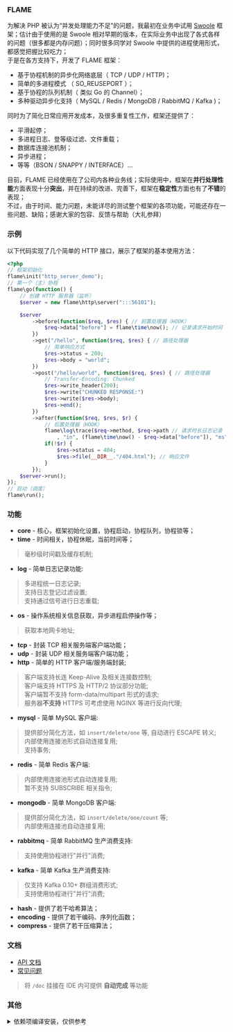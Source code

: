 ### FLAME
为解决 PHP 被认为“并发处理能力不足”的问题，我最初在业务中试用 [Swoole](https://www.swoole.com/) 框架；估计由于使用的是 Swoole 相对早期的版本，在实际业务中出现了各式各样的问题（很多都是内存问题）；同时很多同学对 Swoole 中提供的进程使用形式，都感觉把握比较吃力；  
于是在各方支持下，开发了 FLAME 框架：

* 基于协程机制的异步化网络底层（ TCP / UDP / HTTP)；
* 简单的多进程模式 （ SO_REUSEPORT ）；
* 基于协程的队列机制（ 类似 Go 的 Channel）；
* 多种驱动异步化支持（ MySQL / Redis / MongoDB / RabbitMQ / Kafka )；

同时为了简化日常应用开发成本，及很多重复性工作，框架还提供了：
* 平滑起停；
* 多进程日志、登等级过滤、文件重载；
* 数据库连接池机制；
* 异步进程；
* 等等（BSON / SNAPPY / INTERFACE）...

目前，FLAME 已经使用在了公司内各种业务线；实际使用中，框架在**并行处理性能**方面表现十分**突出**，并在持续的改进、完善下，框架在**稳定性**方面也有了**不错**的表现；  
不过，由于时间、能力问题，未能详尽的测试整个框架的各项功能，可能还存在一些问题、缺陷；感谢大家的包容、反馈与帮助（大礼参拜）

### 示例
以下代码实现了几个简单的 HTTP 接口，展示了框架的基本使用方法：

``` PHP
<?php
// 框架初始化
flame\init("http_server_demo");
// 第一个（主）协程
flame\go(function() {
    // 创建 HTTP 服务器（监听）
    $server = new flame\http\server(":::56101");

    $server
        ->before(function($req, $res) { // 前置处理器（HOOK）
            $req->data["before"] = flame\time\now(); // 记录请求开始时间
        })
        ->get("/hello", function($req, $res) { // 路径处理器
            // 简单响应方式
            $res->status = 200;
            $res->body = "world";
        })
        ->post("/hello/world", function($req, $res) { // 路径处理器
            // Transfer-Encoding: Chunked
            $res->write_header(200);
            $res->write("CHUNKED RESPONSE:")
            $res->write($res->body);
            $res->end();
        })
        ->after(function($req, $res, $r) {
            // 后置处理器（HOOK）
            flame\log\trace($req->method, $req->path // 请求时长日志记录
                , "in", (flame\time\now() - $req->data["before"]), "ms");
            if(!$r) {
                $res->status = 404;
                $res->file(__DIR__."/404.html"); // 响应文件
            }
        });
    $server->run();
});
// 启动（调度）
flame\run();
```

### 功能

* **core** - 核心，框架初始化设置，协程启动，协程队列，协程锁等；
* **time** - 时间相关，协程休眠，当前时间等；
> 毫秒级时间戳及缓存机制;  
* **log** - 简单日志记录功能:
> 多进程统一日志记录;  
> 支持日志登记过滤设置;  
> 支持通过信号进行日志重载;  
* **os** - 操作系统相关信息获取，异步进程启停操作等；
> 获取本地网卡地址;
* **tcp** - 封装 TCP 相关服务端客户端功能；
* **udp** - 封装 UDP 相关服务端客户端功能；
* **http** - 简单的 HTTP 客户端/服务端封装;
> 客户端支持长连 Keep-Alive 及相关连接数控制;  
> 客户端支持 HTTPS 及 HTTP/2 协议部分功能;  
> 客户端暂不支持 form-data/multipart 形式的请求;  
> 服务器**不支持** HTTPS 可考虑使用 NGINX 等进行反向代理;  
* **mysql** - 简单 MySQL 客户端:
> 提供部分简化方法，如 `insert/delete/one` 等, 自动进行 ESCAPE 转义;  
> 内部使用连接池形式自动连接复用;  
> 支持事务;  
* **redis** - 简单 Redis 客户端:
> 内部使用连接池形式自动连接复用;  
> 暂不支持 SUBSCRIBE 相关指令;  
* **mongodb** - 简单 MongoDB 客户端:
> 提供部分简化方法，如 `insert/delete/one/count` 等;  
> 内部使用连接池自动连接复用;  
* **rabbitmq** - 简单 RabbitMQ 生产消费支持:
> 支持使用协程进行"并行"消费;
* **kafka** - 简单 Kafka 生产消费支持:
> 仅支持 Kafka 0.10+ 群组消费形式;  
> 支持使用协程进行"并行"消费;  
* **hash** - 提供了若干哈希算法；
* **encoding** - 提供了若干编码、序列化函数；
* **compress** - 提供了若干压缩算法；



### 文档
* [API 文档](https://github.com/terrywh/php-flame/tree/master/doc)
* [常见问题](https://github.com/terrywh/php-flame/wiki/%E5%B8%B8%E8%A7%81%E9%97%AE%E9%A2%98)

> 将 `/doc` 挂接在 IDE 内可提供 **自动完成** 等功能

### 其他
<details><summary>依赖项编译安装，仅供参考</summary>
<p>

#### openssl
``` Bash
CC=gcc CXX=g++ ./Configure no-shared --prefix=/data/vendor/openssl-1.1.1 linux-x86_64
make && make install
```

#### boost
``` Bash
./bootstrap.sh --prefix=/data/vendor/boost-1.70.0
./b2 --prefix=/data/vendor/boost-1.70.0 cxxflags="-fPIC" variant=release link=static threading=multi install
```

#### PHP
``` Bash
CC=gcc CXX=g++ ./configure --prefix=/data/vendor/php-7.2.17 --with-config-file-path=/data/vendor/php-7.2.17/etc --disable-simplexml --disable-xml --disable-xmlreader --disable-xmlwriter --with-readline --enable-mbstring --without-pear --with-zlib --build=x86_64-linux-gnu
```

#### libphpext
``` Bash
CXXFLAGS="-O2" make
make install
```

#### cpp-parser
``` Bash
make install
```
<!--
#### sasl2
``` Bash
PKG_CONFIG_PATH=/data/vendor/openssl-1.1.1/lib/pkgconfig CC=gcc CXX=g++ CFLAGS=-fPIC CXXFLAGS=-fPIC ./configure --prefix=/data/vendor/sasl2 --with-openssl=/data/vendor/openssl-1.1.1 --without-ldap --enable-shared=no
make && make install
```
-->
#### mongoc-driver
``` Bash
mkdir stage && cd stage
CC=gcc CXX=g++ LDFLAGS="-pthread -ldl" PKG_CONFIG_PATH=/data/vendor/openssl-1.1.1/lib/pkgconfig cmake -DCMAKE_INSTALL_PREFIX=/data/vendor/mongoc-1.14.0 -DCMAKE_INSTALL_LIBDIR=lib -DCMAKE_BUILD_TYPE=Release -DCMAKE_C_FLAGS=-fPIC -DENABLE_STATIC=ON -DENABLE_SASL=OFF -DENABLE_SHM_COUNTERS=OFF -DENABLE_TESTS=OFF -DENABLE_EXAMPLES=OFF -DENABLE_AUTOMATIC_INIT_AND_CLEANUP=OFF ../
make && make install
# rm /data/vendor/mongoc-1.14.0/lib/*.so*
```

#### AMQP-CPP
``` Bash
mkdir stage && cd stage
CC=gcc CXX=g++ cmake -DCMAKE_INSTALL_PREFIX=/data/vendor/amqpcpp-4.1.4 -DCMAKE_CXX_FLAGS=-fPIC -DCMAKE_BUILD_TYPE=Release -DAMQP-CPP_LINUX_TCP=ON ../
make && make install
```

#### rdkafka
``` Bash
CC=gcc CXX=g++ PKG_CONFIG_PATH=/data/vendor/openssl-1.1.1/lib/pkgconfig ./configure --prefix=/data/vendor/rdkafka-1.0.0 --disable-sasl
# rm /data/vendor/rdkafka-1.0.0/lib/*.so*
cp src/snappy.h /data/vendor/rdkafka-1.0.0/include/librdkafka/
cp src/rdmurmur2.h /data/vendor/rdkafka-1.0.0/include/librdkafka/
cp src/xxhash.h /data/vendor/rdkafka-1.0.0/include/librdkafka/
```

#### http-parser
``` Bash
mkdir -p /data/vendor/http-parser-2.9.0/lib
mkdir -p /data/vendor/http-parser-2.9.0/include
CC=gcc CFLAGS=-fPIC make libhttp_parser.o
cp libhttp_parser.o /data/vendor/http-parser-2.9.0/lib
cp http_parser.h /data/vendor/http-parser-2.9.0/include
```

#### hiredis
``` Bash
CC=gcc make
PREFIX=/data/vendor/hiredis-0.14.0 make install
# rm /data/vendor/hiredis-0.14.0/lib/*.so*
```

#### nghttp2
``` Bash
PKG_CONFIG_PATH=/data/vendor/openssl-1.1.1/lib/pkgconfig CC=gcc CXX=g++ CFLAGS=-fPIC CXXFLAGS=-fPIC ./configure --prefix=/data/vendor/nghttp2-1.37.0 --enable-shared=no --enable-lib-only --with-boost=/data/vendor/boost-1.70.0 --enable-asio-lib
make && make install
```

#### curl
``` Bash
CC=gcc CXX=g++ CFLAGS=-fPIC CPPFLAGS=-fPIC ./configure --prefix=/data/vendor/curl-7.64.1 --with-nghttp2=/data/vendor/nghttp2-1.37.0 --with-ssl=/data/vendor/openssl-1.1.1 --with-pic=pic --enable-ipv6 --enable-shared=no --without-libidn2 --disable-ldap --without-libpsl --without-lber --enable-ares
make && make install
```

#### mysql-connector-c
``` Bash
mkdir stage && cd stage
CC=gcc CXX=g++ cmake -DCMAKE_BUILD_TYPE=Release -DCMAKE_INSTALL_PREFIX=/data/vendor/mysqlc-8.0.15 -DWITHOUT_SERVER=ON -DWITH_BOOST=../boost/boost_1_68_0 -DWITH_SSL=/data/vendor/openssl-1.1.1 -DOPENSSL_EXECUTABLE=/data/vendor/openssl-1.1.1/bin/openssl -DWITH_CURL=/data/vendor/curl-7.64.1 -DWITH_SASL=OFF -DSASL_SYSTEM_LIBRARY=OFF -DCMAKE_C_FLAGS=-pthread -DCMAKE_CXX_FLAGS=-pthread ../
make && make install
# rm /data/vendor/mysqlc-8.0.15/lib/*.so*
```
注意：需要下载内含 boost 头文件的版本（与框架依赖版本不同）；

</p>
</details>
